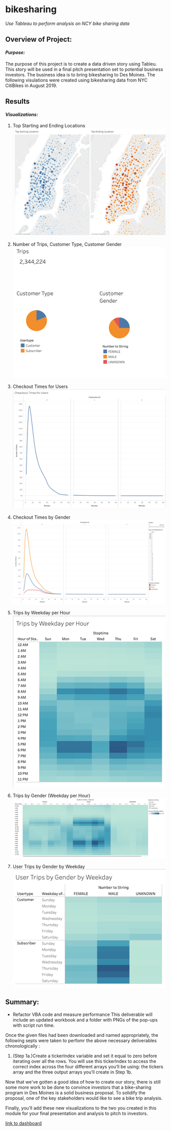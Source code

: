 # **bikesharing**
*Use Tableau to perform analysis on NCY bike sharing data*


## Overview of Project:

#### *Purpose:*
The purpose of this project is to create a data driven story using Tableu. This story will be used in a final pitch presentation set to potential business investors. The business idea is to bring bikesharing to Des Moines. The following visulations were created using bikesharing data from NYC CitiBikes in August 2019.


## Results 

#### *Visualizations:*

1. Top Starting and Ending Locations 
![Start_Stop_Locations_Viz](StartStop_Locations_Viz.png)

2. Number of Trips, Customer Type, Customer Gender
![Trips_Customer_Type_Gender_Viz](Trips_Customer_Viz.png)

3. Checkout Times for Users
![Checkout_Times_for_Users_Viz](CheckoutTimes_Users_Viz.png)

4. Checkout Times by Gender
![Checkout_Times_for_Users_Gender_Viz](CheckoutTimes_Users_Gender_Viz.png)

5. Trips by Weekday per Hour
![Trips_Weekday_per_Hour_Viz](Trips_Weekday_per_Hour_Viz.png)

6. Trips by Gender (Weekday per Hour)
![Trips_by_Gender_Weekday_per_Hour_Viz](Trips_by_Gender_Weekday_per_Hour_Viz.png)

7. User Trips by Gender by Weekday
![User_Trips_by_Gender_Weekday_Viz](User_Trips_by_Gender_Weekday_Viz.png)


## Summary:


- Refactor VBA code and measure performance
This deliverable will include an updated workbook and a folder with PNGs of the pop-ups with script run time.

Once the given files had been downloaded and named appropriately, the following septs were taken to perfomr the above necessary deliverables chronologically :

1. (Step 1a.)Create a tickerIndex variable and set it equal to zero before iterating over all the rows. You will use this tickerIndex to access the correct index across the four different arrays you’ll be using: the tickers array and the three output arrays you’ll create in Step 1b.



Now that we've gotten a good idea of how to create our story, there is still some more work to be done to convince investors that a bike-sharing program in Des Moines is a solid business proposal. To solidify the proposal, one of the key stakeholders would like to see a bike trip analysis.


Finally, you’ll add these new visualizations to the two you created in this module for your final presentation and analysis to pitch to investors.


[link to dashboard](https://public.tableau.com/app/profile/anna6479/viz/Book1NYC_CitiBike/NYCCitibikeStory)

